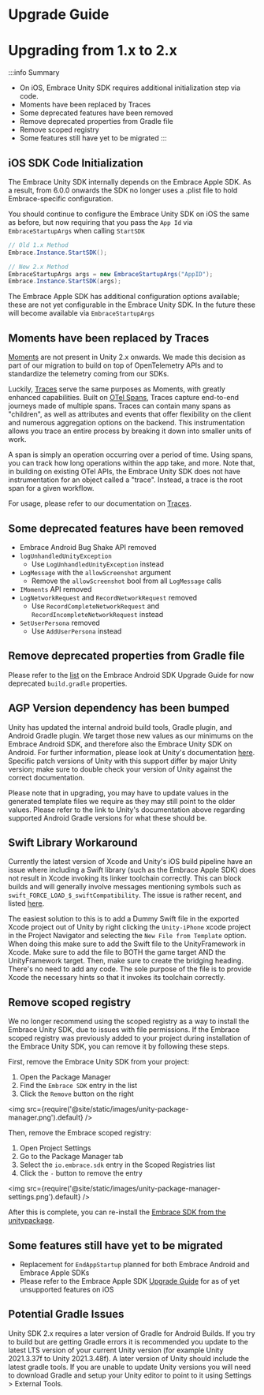 # Upgrade Guide

# Upgrading from 1.x to 2.x

:::info Summary
- On iOS, Embrace Unity SDK requires additional initialization step via code.
- Moments have been replaced by Traces
- Some deprecated features have been removed
- Remove deprecated properties from Gradle file
- Remove scoped registry
- Some features still have yet to be migrated
:::

## iOS SDK Code Initialization

The Embrace Unity SDK internally depends on the Embrace Apple SDK. As a result, from 6.0.0 onwards the SDK no longer uses a .plist file to hold Embrace-specific configuration.  

You should continue to configure the Embrace Unity SDK on iOS the same as before, but now requiring that you pass the `App Id` via `EmbraceStartupArgs` when calling `StartSDK`

```cs
// Old 1.x Method
Embrace.Instance.StartSDK();

// New 2.x Method
EmbraceStartupArgs args = new EmbraceStartupArgs("AppID");
Embrace.Instance.StartSDK(args);
```

The Embrace Apple SDK has additional configuration options available; these are not yet configurable in the Embrace Unity SDK. In the future these will become available via `EmbraceStartupArgs`

## Moments have been replaced by Traces

[Moments](/unity/features/moments.md) are not present in Unity 2.x onwards. We made this decision as part of our migration to build on top of OpenTelemetry APIs and to standardize the telemetry coming from our SDKs.

Luckily, [Traces](/unity/features/traces.md) serve the same purposes as Moments, with greatly enhanced capabilities. Built on [OTel Spans](https://opentelemetry.io/docs/concepts/signals/traces/), Traces capture end-to-end journeys made of multiple spans. Traces can contain many spans as "children", as well as attributes and events that offer flexibility on the client and numerous aggregation options on the backend. This instrumentation allows you trace an entire process by breaking it down into smaller units of work.

A span is simply an operation occurring over a period of time. Using spans, you can track how long operations within the app take, and more. Note that, in building on existing OTel APIs, the Embrace Unity SDK does not have instrumentation for an object called a "trace". Instead, a trace is the root span for a given workflow.

For usage, please refer to our documentation on [Traces](/unity/features/traces.md).

## Some deprecated features have been removed

- Embrace Android Bug Shake API removed
- `logUnhandledUnityException`
  - Use `LogUnhandledUnityException` instead
- `LogMessage` with the `allowScreenshot` argument
  - Remove the `allowScreenshot` bool from all `LogMessage` calls
- `IMoments` API removed
- `LogNetworkRequest` and `RecordNetworkRequest` removed
  - Use `RecordCompleteNetworkRequest` and `RecordIncompleteNetworkRequest` instead
- `SetUserPersona` removed
  - Use `AddUserPersona` instead

## Remove deprecated properties from Gradle file

Please refer to the [list](/android/upgrading/#remove-deprecated-properties-from-your-buildgradle) on the Embrace Android SDK Upgrade Guide for now deprecated `build.gradle` properties.

## AGP Version dependency has been bumped

Unity has updated the internal android build tools, Gradle plugin, and Android Gradle plugin. We target those new values as our minimums on the Embrace Android SDK, and therefore also the Embrace Unity SDK on Android. For further information, please look at Unity's documentation [here](https://docs.unity3d.com/2021.3/Documentation/Manual/android-gradle-overview.html). Specific patch versions of Unity with this support differ by major Unity version; make sure to double check your version of Unity against the correct documentation.

Please note that in upgrading, you may have to update values in the generated template files we require as they may still point to the older values. Please refer to the link to Unity's documentation above regarding supported Android Gradle versions for what these should be.

## Swift Library Workaround

Currently the latest version of Xcode and Unity's iOS build pipeline have an issue where including a Swift library (such as the Embrace Apple SDK) does not result in Xcode invoking its linker toolchain correctly. This can block builds and will generally involve messages mentioning symbols such as `swift_FORCE_LOAD_$_swiftCompatibility`. The issue is rather recent, and listed [here](https://forums.developer.apple.com/forums/thread/762854).

The easiest solution to this is to add a Dummy Swift file in the exported Xcode project out of Unity by right clicking the `Unity-iPhone` xcode project in the Project Navigator and selecting the `New File from Template` option. When doing this make sure to add the Swift file to the UnityFramework in Xcode. Make sure to add the file to BOTH the game target AND the UnityFramework target. Then, make sure to create the bridging heading. There's no need to add any code. The sole purpose of the file is to provide Xcode the necessary hints so that it invokes its toolchain correctly.

## Remove scoped registry

We no longer recommend using the scoped registry as a way to install the Embrace Unity SDK, due to issues with file permissions. If the Embrace scoped registry was previously added to your project during installation of the Embrace Unity SDK, you can remove it by following these steps.

First, remove the Embrace Unity SDK from your project:

1. Open the Package Manager
2. Find the `Embrace SDK` entry in the list
3. Click the `Remove` button on the right

<img src={require('@site/static/images/unity-package-manager.png').default} />

Then, remove the Embrace scoped registry:

1. Open Project Settings
2. Go to the Package Manager tab
3. Select the `io.embrace.sdk` entry in the Scoped Registries list
4. Click the `-` button to remove the entry

<img src={require('@site/static/images/unity-package-manager-settings.png').default} />

After this is complete, you can re-install the [Embrace SDK from the unitypackage](/unity/integration/session-reporting/).

## Some features still have yet to be migrated

- Replacement for `EndAppStartup` planned for both Embrace Android and Embrace Apple SDKs
- Please refer to the Embrace Apple SDK [Upgrade Guide](/ios/6x/getting-started/migration-guide.md) for as of yet unsupported features on iOS

## Potential Gradle Issues

Unity SDK 2.x requires a later version of Gradle for Android Builds. If you try to build but are getting Gradle errors it is recommended you update to the latest LTS version of your current Unity version (for example Unity 2021.3.37f to Unity 2021.3.48f). A later version of Unity should include the latest gradle tools. If you are unable to update Unity versions you will need to download Gradle and setup your Unity editor to point to it using Settings > External Tools.
